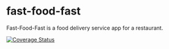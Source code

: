 # fast-food-fast
Fast-Food-Fast​ is a food delivery service app for a restaurant.

[![Coverage Status](https://coveralls.io/repos/github/AwaMelvine/fast-food-fast/badge.svg?branch=master)](https://coveralls.io/github/AwaMelvine/fast-food-fast?branch=master)